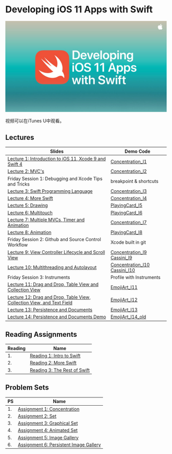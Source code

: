 # Developing iOS 11 Apps with Swift

![](images/iTunes.jpg)

视频可以在iTunes U中观看。

## Lectures


Slides | Demo Code
------------- | -------------
[Lecture 1: Introduction to iOS 11, Xcode 9 and Swift 4](slides/Lecture_1_Slides.pdf)  | [Concentration_l1](code_demo/Concentration_l1)  
[Lecture 2: MVC's](slides/Lecture_2_Slides.pdf)  | [Concentration_l2](code_demo/Concentration_l2) 
Friday Session 1: Debugging and Xcode Tips and Tricks | breakpoint & shortcuts | 
[Lecture 3: Swift Programming Language](slides/Lecture_3_Slides.pdf)  | [Concentration_l3](code_demo/Concentration_l3)  
[Lecture 4: More Swift](slides/Lecture_4_Slides.pdf)  | [Concentration_l4](code_demo/Concentration_l4)
[Lecture 5: Drawing](slides/Lecture_5_Slides.pdf)  | [PlayingCard_l5](code_demo/PlayingCard_l5)  
[Lecture 6: Multitouch](slides/Lecture_6_Slides.pdf)  | [PlayingCard_l6](code_demo/PlayingCard_l6) 
[Lecture 7: Multiple MVCs, Timer and Animation](slides/Lecture_7_Slides.pdf)  | [Concentration_l7](code_demo/Concentration_l7) 
[Lecture 8: Animation](slides/Lecture_8_Slides.pdf)  | [PlayingCard_l8](code_demo/PlayingCard_l8)  
Friday Session 2: Github and Source Control Workflow | Xcode built in git 
[Lecture 9: View Controller Lifecycle and Scroll View](slides/Lecture_9_Slides.pdf) | [Concentration_l9](code_demo/Concentration_l9) [Cassini_l9](code_demo/Cassini_l9) 
[Lecture 10: Multithreading and Autolayout](slides/Lecture_10_Slides.pdf) | [Concentration_l10](code_demo/Concentration_l10) [Cassini_l10](code_demo/Cassini_l10)  
Friday Session 3: Instruments | Profile with Instruments
[Lecture 11: Drag and Drop, Table View and Collection View](slides/Lecture_11_Slides.pdf) | [EmojiArt_l11](code_demo/EmojiArt_l11) 
[Lecture 12: Drag and Drop, Table View, Collection View, and Text Field](slides/Lecture_12_Slides.pdf) | [EmojiArt_l12](code_demo/EmojiArt_l12) 
[Lecture 13: Persistence and Documents](slides/Lecture_13_Slides.pdf) | [EmojiArt_l13](code_demo/EmojiArt_l13) 
[Lecture 14: Persistence and Documents Demo](slides/Lecture_14_Slides.pdf) | [EmojiArt_l14_old](code_demo/EmojiArt_l14_old) 




## Reading Assignments

Reading  | Name
| ------------- | -------------
| 1. | [Reading 1: Intro to Swift](reading/Reading_1_Intro_to_Swift.pdf)
| 2. | [Reading 2: More Swift](reading/Reading_2_Intro_to_Swift.pdf)
| 3. | [Reading 3: The Rest of Swift](reading/Reading_3_Finishing_Off_Swift.pdf)



## Problem Sets

PS  | Name
| ------------- | -------------
| 1. | [Assignment 1: Concentration](problem_sets/Programming_Project_1_Concentration.pdf)
| 2. | [Assignment 2: Set](problem_sets/Programming_Project_2_Set.pdf)
| 3. | [Assignment 3: Graphical Set](problem_sets/Programming_Project_3_Graphical_Set.pdf)
| 4. | [Assignment 4: Animated Set](problem_sets/Programming_Project_4_Animated_Set.pdf)
| 5. | [Assignment 5: Image Gallery](problem_sets/Programming_Project_5_Image_Gallery.pdf)
| 6. | [Assignment 6: Persistent Image Gallery](problem_sets/Programming_Project_6_Persistent_Image_Gallery.pdf)


